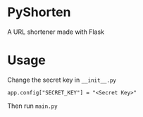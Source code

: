 # PyShorten
A URL shortener made with Flask

# Usage
Change the secret key in `__init__.py`

```
app.config["SECRET_KEY"] = "<Secret Key>"
```

Then run `main.py`
